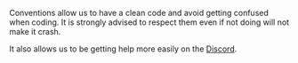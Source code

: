 Conventions allow us to have a clean code and avoid getting confused when coding. It is strongly advised to respect them even if not doing will not make it crash.

It also allows us to be getting help more easily on the [Discord](https://discord.gg/gzQR72ZKKm).